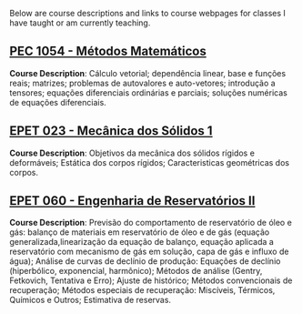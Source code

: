 <!--
.. title: Courses
.. slug: courses
.. date: 2019-12-07 14:25:38 UTC-03:00
.. tags: courses
.. category: teaching
.. link:
.. description:
.. type: text
-->

Below are course descriptions and links to course webpages for classes I have taught or am currently teaching.


## [PEC 1054 - Métodos Matemáticos](/pages/PEC-1054/pec-1054-syllabus/index.html)

**Course Description**: Cálculo vetorial; dependência linear, base e funções reais; matrizes; problemas de autovalores e auto-vetores; introdução a tensores; equações diferenciais ordinárias e parciais; soluções numéricas de equações diferenciais.


## [EPET 023 - Mecânica dos Sólidos 1](/pages/EPET-023/epet-023-syllabus/index.html)

**Course Description**: Objetivos da mecânica dos sólidos rígidos e deformáveis; Estática
dos corpos rígidos; Caracteristicas geométricas dos corpos.


## [EPET 060 - Engenharia de Reservatórios II](/pages/EPET-060/epet-060-syllabus/index.html)

**Course Description**: Previsão do comportamento de reservatório de óleo e gás: balanço de materiais em reservatório de óleo e de gás (equação generalizada,linearização da equação de balanço, equação aplicada a reservatório com mecanismo de gás em solução, capa de gás e influxo de água); Análise de curvas de declínio de produção: Equações de declínio (hiperbólico, exponencial, harmônico); Métodos de análise (Gentry, Fetkovich, Tentativa e Erro); Ajuste de histórico; Métodos convencionais de recuperação; Métodos especiais de recuperação: Miscíveis, Térmicos, Químicos e Outros; Estimativa de reservas.

